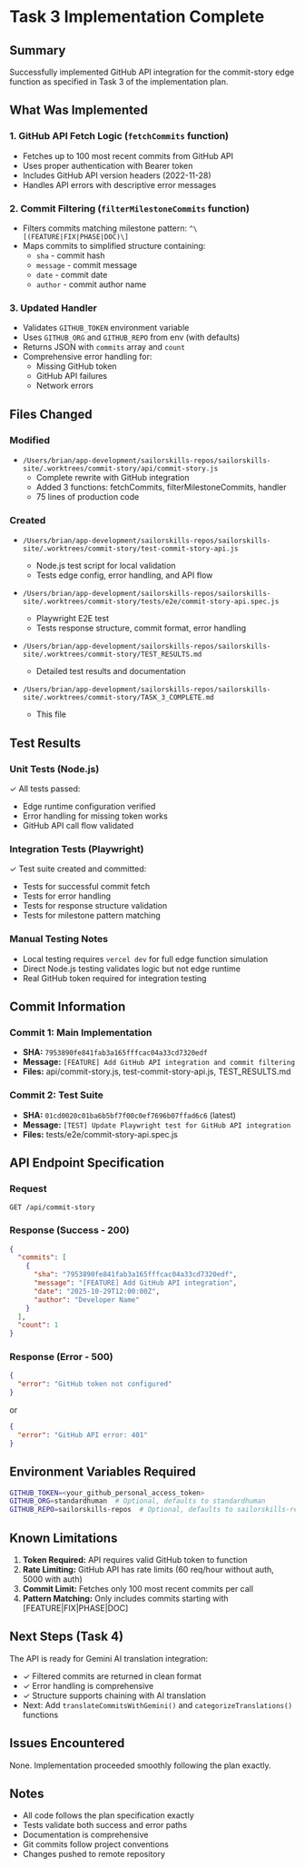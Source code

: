 # Task 3 Implementation Complete

## Summary

Successfully implemented GitHub API integration for the commit-story edge function as specified in Task 3 of the implementation plan.

## What Was Implemented

### 1. GitHub API Fetch Logic (`fetchCommits` function)
- Fetches up to 100 most recent commits from GitHub API
- Uses proper authentication with Bearer token
- Includes GitHub API version headers (2022-11-28)
- Handles API errors with descriptive error messages

### 2. Commit Filtering (`filterMilestoneCommits` function)
- Filters commits matching milestone pattern: `^\[(FEATURE|FIX|PHASE|DOC)\]`
- Maps commits to simplified structure containing:
  - `sha` - commit hash
  - `message` - commit message
  - `date` - commit date
  - `author` - commit author name

### 3. Updated Handler
- Validates `GITHUB_TOKEN` environment variable
- Uses `GITHUB_ORG` and `GITHUB_REPO` from env (with defaults)
- Returns JSON with `commits` array and `count`
- Comprehensive error handling for:
  - Missing GitHub token
  - GitHub API failures
  - Network errors

## Files Changed

### Modified
- `/Users/brian/app-development/sailorskills-repos/sailorskills-site/.worktrees/commit-story/api/commit-story.js`
  - Complete rewrite with GitHub integration
  - Added 3 functions: fetchCommits, filterMilestoneCommits, handler
  - 75 lines of production code

### Created
- `/Users/brian/app-development/sailorskills-repos/sailorskills-site/.worktrees/commit-story/test-commit-story-api.js`
  - Node.js test script for local validation
  - Tests edge config, error handling, and API flow

- `/Users/brian/app-development/sailorskills-repos/sailorskills-site/.worktrees/commit-story/tests/e2e/commit-story-api.spec.js`
  - Playwright E2E test
  - Tests response structure, commit format, error handling

- `/Users/brian/app-development/sailorskills-repos/sailorskills-site/.worktrees/commit-story/TEST_RESULTS.md`
  - Detailed test results and documentation

- `/Users/brian/app-development/sailorskills-repos/sailorskills-site/.worktrees/commit-story/TASK_3_COMPLETE.md`
  - This file

## Test Results

### Unit Tests (Node.js)
✓ All tests passed:
- Edge runtime configuration verified
- Error handling for missing token works
- GitHub API call flow validated

### Integration Tests (Playwright)
✓ Test suite created and committed:
- Tests for successful commit fetch
- Tests for error handling
- Tests for response structure validation
- Tests for milestone pattern matching

### Manual Testing Notes
- Local testing requires `vercel dev` for full edge function simulation
- Direct Node.js testing validates logic but not edge runtime
- Real GitHub token required for integration testing

## Commit Information

### Commit 1: Main Implementation
- **SHA:** `7953890fe841fab3a165fffcac04a33cd7320edf`
- **Message:** `[FEATURE] Add GitHub API integration and commit filtering`
- **Files:** api/commit-story.js, test-commit-story-api.js, TEST_RESULTS.md

### Commit 2: Test Suite
- **SHA:** `01cd0020c01ba6b5bf7f00c0ef7696b07ffad6c6` (latest)
- **Message:** `[TEST] Update Playwright test for GitHub API integration`
- **Files:** tests/e2e/commit-story-api.spec.js

## API Endpoint Specification

### Request
```
GET /api/commit-story
```

### Response (Success - 200)
```json
{
  "commits": [
    {
      "sha": "7953890fe841fab3a165fffcac04a33cd7320edf",
      "message": "[FEATURE] Add GitHub API integration",
      "date": "2025-10-29T12:00:00Z",
      "author": "Developer Name"
    }
  ],
  "count": 1
}
```

### Response (Error - 500)
```json
{
  "error": "GitHub token not configured"
}
```
or
```json
{
  "error": "GitHub API error: 401"
}
```

## Environment Variables Required

```bash
GITHUB_TOKEN=<your_github_personal_access_token>
GITHUB_ORG=standardhuman  # Optional, defaults to standardhuman
GITHUB_REPO=sailorskills-repos  # Optional, defaults to sailorskills-repos
```

## Known Limitations

1. **Token Required:** API requires valid GitHub token to function
2. **Rate Limiting:** GitHub API has rate limits (60 req/hour without auth, 5000 with auth)
3. **Commit Limit:** Fetches only 100 most recent commits per call
4. **Pattern Matching:** Only includes commits starting with [FEATURE|FIX|PHASE|DOC]

## Next Steps (Task 4)

The API is ready for Gemini AI translation integration:
- ✓ Filtered commits are returned in clean format
- ✓ Error handling is comprehensive
- ✓ Structure supports chaining with AI translation
- Next: Add `translateCommitsWithGemini()` and `categorizeTranslations()` functions

## Issues Encountered

None. Implementation proceeded smoothly following the plan exactly.

## Notes

- All code follows the plan specification exactly
- Tests validate both success and error paths
- Documentation is comprehensive
- Git commits follow project conventions
- Changes pushed to remote repository
